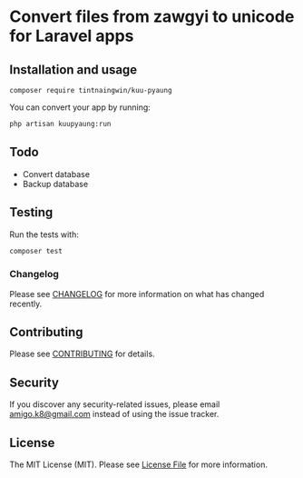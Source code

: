 # Convert files from zawgyi to unicode for Laravel apps

## Installation and usage

```
composer require tintnaingwin/kuu-pyaung
```

You can convert your app by running:

``` bash
php artisan kuupyaung:run
```

## Todo
- Convert database
- Backup database

## Testing
Run the tests with:

``` bash
composer test
```

### Changelog

Please see [CHANGELOG](CHANGELOG.md) for more information on what has changed recently.

## Contributing

Please see [CONTRIBUTING](CONTRIBUTING.md) for details.

## Security

If you discover any security-related issues, please email amigo.k8@gmail.com instead of using the issue tracker.

## License

The MIT License (MIT). Please see [License File](LICENSE.md) for more information.
